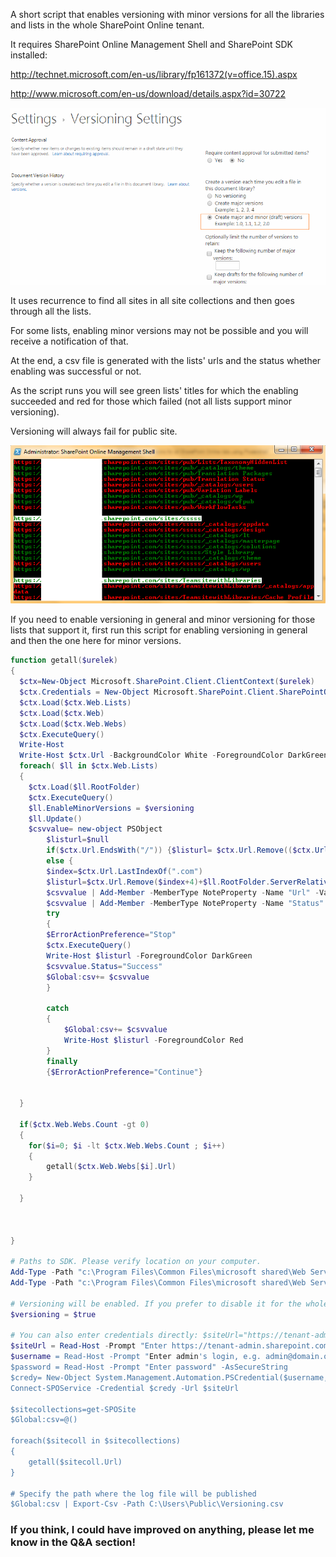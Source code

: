 A short script that enables versioning with minor versions for all the libraries and lists in the whole SharePoint Online tenant.

It requires SharePoint Online Management Shell and SharePoint SDK installed:

http://technet.microsoft.com/en-us/library/fp161372(v=office.15).aspx

http://www.microsoft.com/en-us/download/details.aspx?id=30722

 <img src="../Enable minor versions for all lists/minorversioning2.png">

It uses recurrence to find all sites in all site collections and then goes through all the lists.

For some lists, enabling minor versions may not be possible and you will receive a notification of that.

At the end, a csv file is generated with the lists' urls and the status whether enabling was successful or not.

 

As the script runs you will see green lists' titles for which the enabling succeeded and red for those which failed (not all lists support minor versioning).

Versioning will always fail for public site.

<img src="../Enable minor versions for all lists/minorversioning.png"> 

If you need to enable versioning in general and minor versioning for those lists that support it, first run this script for enabling versioning in general and then the one here for minor versions.  

```PowerShell
function getall($urelek) 
{ 
  $ctx=New-Object Microsoft.SharePoint.Client.ClientContext($urelek) 
  $ctx.Credentials = New-Object Microsoft.SharePoint.Client.SharePointOnlineCredentials($username, $password) 
  $ctx.Load($ctx.Web.Lists) 
  $ctx.Load($ctx.Web) 
  $ctx.Load($ctx.Web.Webs) 
  $ctx.ExecuteQuery() 
  Write-Host  
  Write-Host $ctx.Url -BackgroundColor White -ForegroundColor DarkGreen 
  foreach( $ll in $ctx.Web.Lists) 
  { 
    $ctx.Load($ll.RootFolder) 
    $ctx.ExecuteQuery() 
    $ll.EnableMinorVersions = $versioning 
    $ll.Update() 
    $csvvalue= new-object PSObject 
        $listurl=$null 
        if($ctx.Url.EndsWith("/")) {$listurl= $ctx.Url.Remove(($ctx.Url.Length-1),1)+$ll.RootFolder.ServerRelativeUrl} 
        else { 
        $index=$ctx.Url.LastIndexOf(".com") 
        $listurl=$ctx.Url.Remove($index+4)+$ll.RootFolder.ServerRelativeUrl} 
        $csvvalue | Add-Member -MemberType NoteProperty -Name "Url" -Value ($listurl) 
        $csvvalue | Add-Member -MemberType NoteProperty -Name "Status" -Value "Failed" 
        try 
        { 
        $ErrorActionPreference="Stop" 
        $ctx.ExecuteQuery()  
        Write-Host $listurl -ForegroundColor DarkGreen 
        $csvvalue.Status="Success" 
        $Global:csv+= $csvvalue        
        } 
 
        catch 
        { 
            $Global:csv+= $csvvalue 
            Write-Host $listurl -ForegroundColor Red 
        } 
        finally 
        {$ErrorActionPreference="Continue"} 
         
 
  } 
 
  if($ctx.Web.Webs.Count -gt 0) 
  { 
    for($i=0; $i -lt $ctx.Web.Webs.Count ; $i++) 
    { 
        getall($ctx.Web.Webs[$i].Url) 
    } 
 
  } 
   
   
 
} 
 
# Paths to SDK. Please verify location on your computer. 
Add-Type -Path "c:\Program Files\Common Files\microsoft shared\Web Server Extensions\15\ISAPI\Microsoft.SharePoint.Client.dll"  
Add-Type -Path "c:\Program Files\Common Files\microsoft shared\Web Server Extensions\15\ISAPI\Microsoft.SharePoint.Client.Runtime.dll"  
 
# Versioning will be enabled. If you prefer to disable it for the whole tenant, change to $false 
$versioning = $true 
 
# You can also enter credentials directly: $siteUrl="https://tenant-admin.sharepoint.com" 
$siteUrl = Read-Host -Prompt "Enter https://tenant-admin.sharepoint.com” 
$username = Read-Host -Prompt "Enter admin's login, e.g. admin@domain.onmicrosoft.com" 
$password = Read-Host -Prompt "Enter password" -AsSecureString 
$credy= New-Object System.Management.Automation.PSCredential($username,$password)  
Connect-SPOService -Credential $credy -Url $siteUrl  
 
$sitecollections=get-SPOSite 
$Global:csv=@() 
 
foreach($sitecoll in $sitecollections) 
{ 
    getall($sitecoll.Url) 
} 
 
# Specify the path where the log file will be published 
$Global:csv | Export-Csv -Path C:\Users\Public\Versioning.csv 
 ```
 

### If you think, I could have improved on anything, please let me know in the Q&A section!
